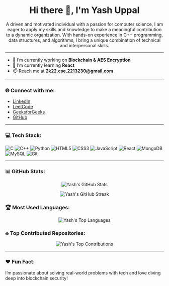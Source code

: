 <h1 align="center">Hi there 👋, I'm Yash Uppal</h1>

<p align="center">
A driven and motivated individual with a passion for computer science, I am eager to apply my skills and knowledge to make a meaningful contribution to a dynamic organization. With hands-on experience in C++ programming, data structures, and algorithms, I bring a unique combination of technical and interpersonal skills.
</p>

---

- 🔭 I’m currently working on **Blockchain & AES Encryption**
- 🌱 I’m currently learning **React**
- 📫 Reach me at **2k22.cse.2213230@gmail.com** 

---

### 🌐 Connect with me:
- [LinkedIn](https://www.linkedin.com/in/yashuppal15)
- [LeetCode](https://leetcode.com/u/yash_uppal/)
- [GeeksforGeeks](https://www.geeksforgeeks.org/user/2k22cse2h5ck/)
- [GitHub](https://github.com/Yashuppal-15)

---

### 💻 Tech Stack:
![C](https://img.shields.io/badge/C-00599C?style=for-the-badge&logo=c&logoColor=white)
![C++](https://img.shields.io/badge/C++-00599C?style=for-the-badge&logo=cplusplus&logoColor=white)
![Python](https://img.shields.io/badge/Python-3776AB?style=for-the-badge&logo=python&logoColor=white)
![HTML5](https://img.shields.io/badge/HTML5-E34F26?style=for-the-badge&logo=html5&logoColor=white)
![CSS3](https://img.shields.io/badge/CSS3-1572B6?style=for-the-badge&logo=css3&logoColor=white)
![JavaScript](https://img.shields.io/badge/JavaScript-F7DF1E?style=for-the-badge&logo=javascript&logoColor=black)
![React](https://img.shields.io/badge/React-20232A?style=for-the-badge&logo=react&logoColor=61DAFB)
![MongoDB](https://img.shields.io/badge/MongoDB-4EA94B?style=for-the-badge&logo=mongodb&logoColor=white)
![MySQL](https://img.shields.io/badge/MySQL-00000F?style=for-the-badge&logo=mysql&logoColor=white)
![Git](https://img.shields.io/badge/Git-F05032?style=for-the-badge&logo=git&logoColor=white)

---

### 📊 GitHub Stats:
<p align="center">
  <img src="https://github-readme-stats.vercel.app/api?username=Yashuppal-15&show_icons=true&theme=radical" alt="Yash's GitHub Stats" />
</p>

<p align="center">
  <img src="https://github-readme-streak-stats.herokuapp.com/?user=Yashuppal-15&theme=radical" alt="Yash's GitHub Streak" />
</p>


### 🏆 Most Used Languages:
<p align="center">
  <img src="https://github-readme-stats.vercel.app/api/top-langs/?username=Yashuppal-15&layout=compact&theme=radical" alt="Yash's Top Languages" />
</p>


### 🔝 Top Contributed Repositories:
<p align="center">
  <img src="https://github-contributor-stats.vercel.app/api?username=Yashuppal-15&limit=5&theme=radical" alt="Yash's Top Contributions" />
</p>

---

### ❤️ Fun Fact:
I’m passionate about solving real-world problems with tech and love diving deep into blockchain security!
